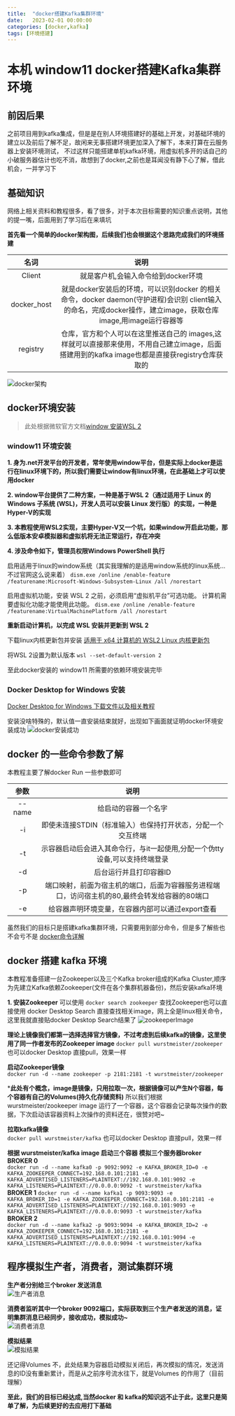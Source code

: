 ```yaml
---
title:  "docker搭建Kafka集群环境"
date:   2023-02-01 00:00:00
categories: [docker,kafka]
tags: [环境搭建]
---
```


# 本机 window11 docker搭建Kafka集群环境
## 前因后果  
之前项目用到kafka集成，但是是在别人环境搭建好的基础上开发，对基础环境的建立以及前后了解不足，故闲来无事搭建环境更加深入了解下，本来打算在云服务器上安装环境测试， 不过这样只能搭建单机kafka环境，用虚拟机多开的话自己的小破服务器估计也吃不消，故想到了docker,之前也是耳闻没有静下心了解，借此机会，一并学习下  

## 基础知识  
网络上相关资料和教程很多，看了很多，对于本次目标需要的知识重点说明，其他的提一嘴，后面用到了学习后在来填坑  

**首先看一个简单的docker架构图，后续我们也会根据这个思路完成我们的环境搭建**

|名词|说明
|:---:|:---:
|Client|就是客户机,会输入命令给到docker环境
|docker_host|就是docker安装后的环境，可以识别docker 的相关命令，docker daemon(守护进程)会识别 client输入的命名，完成docker操作，建立image，获取仓库image,用image运行容器等
|registry|仓库，官方和个人可以在这里推送自己的 images,这样就可以直接那来使用，不用自己建立image，后面搭建用到的kafka image也都是直接获registry仓库获取的 


![docker架构](../../images/blog/20230201/微信图片_20230202135710.png)

## docker环境安装  

> 此处根据微软官方文档[window 安装WSL 2](https://learn.microsoft.com/zh-cn/windows/wsl/install)  

### window11 环境安装  

**1. 身为.net开发平台的开发者，常年使用window平台，但是实际上docker是运行在linux环境下的，所以我们需要让window有linux环境，在此基础上才可以使用docker**  

**2. window平台提供了二种方案，一种是基于WSL 2（通过适用于 Linux 的 Windows 子系统 (WSL)，开发人员可以安装 Linux 发行版）的实现，一种是Hyper-V的实现**  

**3. 本教程使用WSL2实现，主要Hyper-V又一个坑，如果window开启此功能，那么低版本安卓模拟器和虚拟机将无法正常运行，存在冲突**  

**4. 涉及命令如下，管理员权限Windows PowerShell 执行**

启用适用于linux的window系统（其实我理解的是适用window系统的linux系统...不过官网这么说来着）
`dism.exe /online /enable-feature /featurename:Microsoft-Windows-Subsystem-Linux /all /norestart`  

启用虚拟机功能，安装 WSL 2 之前，必须启用“虚拟机平台”可选功能。 计算机需要虚拟化功能才能使用此功能。
`dism.exe /online /enable-feature /featurename:VirtualMachinePlatform /all /norestart`  

**重新启动计算机，以完成 WSL 安装并更新到 WSL 2**

下载linux内核更新包并安装
[适用于 x64 计算机的 WSL2 Linux 内核更新包](https://wslstorestorage.blob.core.windows.net/wslblob/wsl_update_x64.msi)


将WSL 2设置为默认版本
`wsl --set-default-version 2`

至此docker安装的 window11 所需要的依赖环境安装完毕  

### Docker Desktop for Windows 安装  
[Docker Desktop for Windows 下载文件以及相关教程](https://docs.docker.com/desktop/install/windows-install/)  

安装没啥特殊的，默认值一直安装结束就好，出现如下画面就证明docker环境安装成功
![docker安装成功](../../images/blog/20230201/微信截图_20230202145028.png)  

## docker 的一些命令参数了解  

本教程主要了解docker Run 一些参数即可  

|参数|说明
|:---:|:---:
|--name|给启动的容器一个名字
|-i|即使未连接STDIN（标准输入）也保持打开状态，分配一个交互终端
|-t|示容器启动后会进入其命令行，与it一起使用,分配一个伪tty设备,可以支持终端登录
|-d|后台运行并且打印容器ID
|-p|端口映射，前面为宿主机的端口，后面为容器服务进程端口，访问宿主机的80,最终会转发给容器的80端口
|-e|给容器声明环境变量，在容器内部可以通过export查看  

虽然我们的目标只是搭建kafka集群环境，只需要用到部分命令，但是多了解些也不会亏不是
[docker命令详解](https://docs.docker.com/engine/reference/commandline/docker/)

## docker 搭建 kafka 环境

本教程准备搭建一台Zookeeper以及三个Kafka broker组成的Kafka Cluster,顺序为先建立Kafka依赖Zookeeper(文件在各个集群机器备份)，然后安装kafka环境

**1. 安装Zookeeper**
可以使用 `docker search zookeeper` 查找Zookeeper也可以直接使用 docker Desktop Search 直接查找相关image，网上全是linux相关命令，这里我就直接贴docker Desktop Search结果了
![zookeeperImage](../../images/blog/20230201/微信截图_20230202150732.png)

**理论上镜像我们都第一选择选择官方镜像，不过考虑到后续kafka的镜像，这里使用了同一作者发布的Zookeeper image**
`docker pull wurstmeister/zookeeper` 也可以docker Desktop 直接pull，效果一样

**启动Zookeeper镜像**  
`docker run -d --name zookeeper -p 2181:2181 -t wurstmeister/zookeeper`

***此处有个概念，image是镜像，只用拉取一次，根据镜像可以产生N个容器，每个容器有自己的Volumes(持久化存储资料)**
所以我们根据wurstmeister/zookeeper image 运行了一个容器，这个容器会记录每次操作的数据，下次启动该容器资料上次操作的资料还在，很赞对吧~

**拉取kafka镜像**  
`docker pull wurstmeister/kafka` 也可以docker Desktop 直接pull，效果一样  

**根据 wurstmeister/kafka image 启动三个容器 模拟三个服务器broker**
**BROKER 0**  
`docker run -d --name kafka0 -p 9092:9092 -e KAFKA_BROKER_ID=0 -e KAFKA_ZOOKEEPER_CONNECT=192.168.0.101:2181 -e KAFKA_ADVERTISED_LISTENERS=PLAINTEXT://192.168.0.101:9092 -e KAFKA_LISTENERS=PLAINTEXT://0.0.0.0:9092 -t wurstmeister/kafka
`  
**BROKER 1**
`docker run -d --name kafka1 -p 9093:9093 -e KAFKA_BROKER_ID=1 -e KAFKA_ZOOKEEPER_CONNECT=192.168.0.101:2181 -e KAFKA_ADVERTISED_LISTENERS=PLAINTEXT://192.168.0.101:9093 -e KAFKA_LISTENERS=PLAINTEXT://0.0.0.0:9093 -t wurstmeister/kafka
`  
**BROKER 2**  
`docker run -d --name kafka2 -p 9093:9094 -e KAFKA_BROKER_ID=2 -e KAFKA_ZOOKEEPER_CONNECT=192.168.0.101:2181 -e KAFKA_ADVERTISED_LISTENERS=PLAINTEXT://192.168.0.101:9094 -e KAFKA_LISTENERS=PLAINTEXT://0.0.0.0:9094 -t wurstmeister/kafka
`  

## 程序模拟生产者，消费者，测试集群环境

**生产者分别给三个broker 发送消息**  
![生产者消息](../../images/blog/20230201/微信截图_20230202155029.png)

**消费者监听其中一个broker 9092端口，实际获取到三个生产者发送的消息，证明集群消息已经同步，接收成功，模拟成功~**  
![消费者消息](../../images/blog/20230201/微信图片_20230202155236.png)  

**模拟结果**  
![模拟结果](../../images/blog/20230201/微信截图_20230202153618.png)  

还记得Volumes 不，此处结果为容器启动模拟关闭后，再次模拟的情况，发送消息的ID没有重新累计，而是从之前序号流水往下，就是Volumes 的作用了（目前理解）

**至此，我们的目标已经达成,当然docker 和 kafka的知识远不止于此，这里只是简单了解，为后续更好的去应用打下基础**
